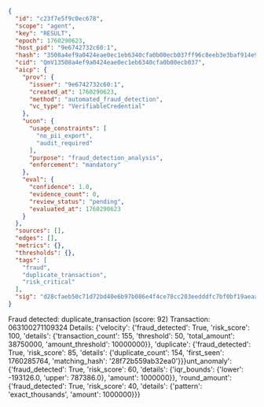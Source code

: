 ```json
{
  "id": "c23f7e5f9c0ec678",
  "scope": "agent",
  "key": "RESULT",
  "epoch": 1760290623,
  "host_pid": "9e6742732c60:1",
  "hash": "3508a4ef9a0424eae0ec1eb6340cfa0b00ecb037ff96c8eeb3e3baf914e92434",
  "cid": "QmV13508a4ef9a0424eae0ec1eb6340cfa0b00ecb037",
  "aicp": {
    "prov": {
      "issuer": "9e6742732c60:1",
      "created_at": 1760290623,
      "method": "automated_fraud_detection",
      "vc_type": "VerifiableCredential"
    },
    "ucon": {
      "usage_constraints": [
        "no_pii_export",
        "audit_required"
      ],
      "purpose": "fraud_detection_analysis",
      "enforcement": "mandatory"
    },
    "eval": {
      "confidence": 1.0,
      "evidence_count": 0,
      "review_status": "pending",
      "evaluated_at": 1760290623
    }
  },
  "sources": [],
  "edges": [],
  "metrics": {},
  "thresholds": {},
  "tags": [
    "fraud",
    "duplicate_transaction",
    "risk_critical"
  ],
  "sig": "d28cfaeb50c71d72bd40e6b97b086e4f4ce78cc203eedddfc7bf0bf19aeaa80d"
}
```

Fraud detected: duplicate_transaction (score: 92)
Transaction: 063100271109324
Details: {'velocity': {'fraud_detected': True, 'risk_score': 100, 'details': {'transaction_count': 155, 'threshold': 50, 'total_amount': 38750000, 'amount_threshold': 10000000}}, 'duplicate': {'fraud_detected': True, 'risk_score': 85, 'details': {'duplicate_count': 154, 'first_seen': 1760285764, 'matching_hash': '28f72b559ab32ea0'}}}unt_anomaly': {'fraud_detected': True, 'risk_score': 60, 'details': {'iqr_bounds': {'lower': -193126.0, 'upper': 787386.0}, 'amount': 1000000}}, 'round_amount': {'fraud_detected': True, 'risk_score': 40, 'details': {'pattern': 'exact_thousands', 'amount': 1000000}}}